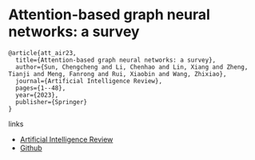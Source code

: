 # Attention-based graph neural networks: a survey

```
@article{att_air23,
  title={Attention-based graph neural networks: a survey},
  author={Sun, Chengcheng and Li, Chenhao and Lin, Xiang and Zheng, Tianji and Meng, Fanrong and Rui, Xiaobin and Wang, Zhixiao},
  journal={Artificial Intelligence Review},
  pages={1--48},
  year={2023},
  publisher={Springer}
}
```

links
- [Artificial Intelligence Review](https://link.springer.com/article/10.1007/s10462-023-10577-2)
- [Github](https://github.com/sunxiaobei/awesome-attention-based-gnns)
